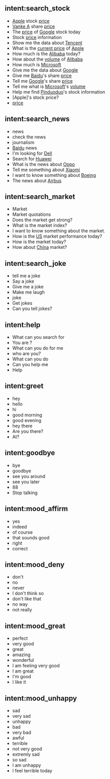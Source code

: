 
## intent:search_stock
- [Apple](stock) stock [price](subject)
- [Vanke A](stock) share [price](subject)
- The [price](subject) of [Google](stock) stock today
- Stock [price](subject) information
- Show me the data about [Tencent](stock)
- What is the [current price](subject) of [Apple](stock)
- How much is the [Alibaba](stock) today?
- How about the [volume](subject) of [Alibaba](stock)
- How much is [Microsoft](stock)
- Give me the data about [Google](stock)
- Give me [Baidu](stock)'s share [price](subject)
- Tell me [Google](stock)'s share [price](subject)
- Tell me what is [Microsoft](stock)'s [volume](subject)
- Help me find [Pinduoduo](stock)'s stock information
- [Apple]'s stock price?
- [price](subject)

## intent:search_news
- news
- check the news
- journalism
- [Baidu](key) news
- I'm looking for [Dell](key)
- Search for [Huawei](key)
- What is the news about [Oppo](key)
- Tell me something about [Xiaomi](key)
- I want to know something about [Boeing](key)
- The news about [Airbus](key)

## intent:search_market
- Market
- Market quotations 
- Does the market get strong?
- What is the market index?
- I want to know something about the market.
- How is the [US](country) market performance today?
- How is the market today?
- How about [China](counrty) market?

## intent:search_joke
- tell me a joke
- Say a joke
- Give me a joke
- Make me laugh
- joke
- Get jokes
- Can you tell jokes? 

## intent:help
- What can you search for
- You are ?
- What can you do for me
- who are you?
- What can you do
- Can you help me
- Help

## intent:greet
- hey
- hello
- hi
- good morning
- good evening
- hey there
- Are you there?
- At?

## intent:goodbye
- bye
- goodbye
- see you around
- see you later
- 88
- Stop talking

## intent:mood_affirm
- yes
- indeed
- of course
- that sounds good
- right
- correct

## intent:mood_deny
- don't
- no
- never
- I don't think so
- don't like that
- no way
- not really

## intent:mood_great
- perfect
- very good
- great
- amazing
- wonderful
- I am feeling very good
- I am great
- I'm good
- I like it

## intent:mood_unhappy
- sad
- very sad
- unhappy
- bad
- very bad
- awful
- terrible
- not very good
- extremly sad
- so sad
- I am unhappy
- I feel terrible today